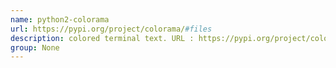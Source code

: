 ```yaml
---
name: python2-colorama
url: https://pypi.org/project/colorama/#files
description: colored terminal text. URL : https://pypi.org/project/colorama/#files Groups : None
group: None
---
```

